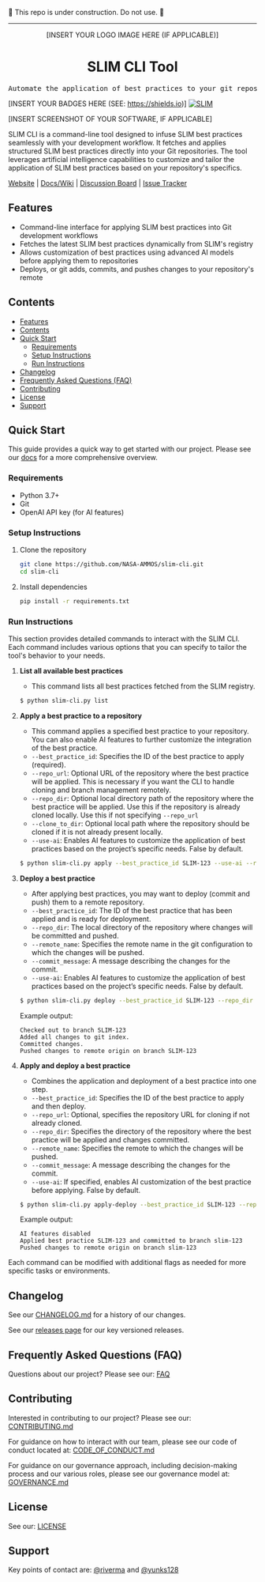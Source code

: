 
🚧 This repo is under construction. Do not use. 🚧

<hr>

<div align="center">

[INSERT YOUR LOGO IMAGE HERE (IF APPLICABLE)]
<!-- ☝️ Replace with your logo (if applicable) via ![](https://uri-to-your-logo-image) ☝️ -->
<!-- ☝️ If you see logo rendering errors, make sure you're not using indentation, or try an HTML IMG tag -->

<h1 align="center">SLIM CLI Tool</h1>
<!-- ☝️ Replace with your repo name ☝️ -->

</div>

<pre align="center">Automate the application of best practices to your git repositories</pre>
<!-- ☝️ Replace with a single sentence describing the purpose of your repo / proj ☝️ -->

<!-- Header block for project -->

[INSERT YOUR BADGES HERE (SEE: https://shields.io)] [![SLIM](https://img.shields.io/badge/Best%20Practices%20from-SLIM-blue)](https://nasa-ammos.github.io/slim/)
<!-- ☝️ Add badges via: https://shields.io e.g. ![](https://img.shields.io/github/your_chosen_action/NASA-AMMOS/your_repo) ☝️ -->

[INSERT SCREENSHOT OF YOUR SOFTWARE, IF APPLICABLE]
<!-- ☝️ Screenshot of your software (if applicable) via ![](https://uri-to-your-screenshot) ☝️ -->

SLIM CLI is a command-line tool designed to infuse SLIM best practices seamlessly with your development workflow. It fetches and applies structured SLIM best practices directly into your Git repositories. The tool leverages artificial intelligence capabilities to customize and tailor the application of SLIM best practices based on your repository's specifics.

[Website](https://nasa-ammos.github.io/slim/) | [Docs/Wiki](https://nasa-ammos.github.io/slim/docs) | [Discussion Board](https://nasa-ammos.github.io/slim/forum) | [Issue Tracker](https://github.com/NASA-AMMOS/slim-cli/issues)

## Features

- Command-line interface for applying SLIM best practices into Git development workflows
- Fetches the latest SLIM best practices dynamically from SLIM's registry
- Allows customization of best practices using advanced AI models before applying them to repositories
- Deploys, or git adds, commits, and pushes changes to your repository's remote
  
## Contents

- [Features](#features)
- [Contents](#contents)
- [Quick Start](#quick-start)
  - [Requirements](#requirements)
  - [Setup Instructions](#setup-instructions)
  - [Run Instructions](#run-instructions)
- [Changelog](#changelog)
- [Frequently Asked Questions (FAQ)](#frequently-asked-questions-faq)
- [Contributing](#contributing)
- [License](#license)
- [Support](#support)

## Quick Start

This guide provides a quick way to get started with our project. Please see our [docs](https://nasa-ammos.github.io/slim/docs) for a more comprehensive overview.

### Requirements

* Python 3.7+
* Git
* OpenAI API key (for AI features)
  
### Setup Instructions

1. Clone the repository
   ```bash
   git clone https://github.com/NASA-AMMOS/slim-cli.git
   cd slim-cli
   ```
2. Install dependencies
   ```bash
   pip install -r requirements.txt
   ```

### Run Instructions

This section provides detailed commands to interact with the SLIM CLI. Each command includes various options that you can specify to tailor the tool's behavior to your needs.

1. **List all available best practices**
   - This command lists all best practices fetched from the SLIM registry.
   ```bash
   $ python slim-cli.py list
   ```

2. **Apply a best practice to a repository**
   - This command applies a specified best practice to your repository. You can also enable AI features to further customize the integration of the best practice.
   - `--best_practice_id`: Specifies the ID of the best practice to apply (required).
   - `--repo_url`: Optional URL of the repository where the best practice will be applied. This is necessary if you want the CLI to handle cloning and branch management remotely.
   - `--repo_dir`: Optional local directory path of the repository where the best practice will be applied. Use this if the repository is already cloned locally. Use this if not specifying `--repo_url`
   - `--clone_to_dir`: Optional local path where the repository should be cloned if it is not already present locally.
   - `--use-ai`: Enables AI features to customize the application of best practices based on the project’s specific needs. False by default.
   ```bash
   $ python slim-cli.py apply --best_practice_id SLIM-123 --use-ai --repo_url https://github.com/your-username/your-repo


3. **Deploy a best practice**
   - After applying best practices, you may want to deploy (commit and push) them to a remote repository.
   - `--best_practice_id`: The ID of the best practice that has been applied and is ready for deployment.
   - `--repo_dir`: The local directory of the repository where changes will be committed and pushed.
   - `--remote_name`: Specifies the remote name in the git configuration to which the changes will be pushed.
   - `--commit_message`: A message describing the changes for the commit.
   - `--use-ai`: Enables AI features to customize the application of best practices based on the project’s specific needs. False by default.
   ```bash
   $ python slim-cli.py deploy --best_practice_id SLIM-123 --repo_dir /path/to/repo --remote_name origin --commit_message "Apply SLIM best practice"
   ```
   Example output:
   ```
   Checked out to branch SLIM-123
   Added all changes to git index.
   Committed changes.
   Pushed changes to remote origin on branch SLIM-123
   ```

4. **Apply and deploy a best practice**
   - Combines the application and deployment of a best practice into one step.
   - `--best_practice_id`: Specifies the ID of the best practice to apply and then deploy.
   - `--repo_url`: Optional, specifies the repository URL for cloning if not already cloned.
   - `--repo_dir`: Specifies the directory of the repository where the best practice will be applied and changes committed.
   - `--remote_name`: Specifies the remote to which the changes will be pushed.
   - `--commit_message`: A message describing the changes for the commit.
   - `--use-ai`: If specified, enables AI customization of the best practice before applying. False by default.
   ```bash
   $ python slim-cli.py apply-deploy --best_practice_id SLIM-123 --repo_url https://github.com/your-username/your-repo --remote_name origin --commit_message "Integrated SLIM best practice with AI customization"
   ```
   Example output:
   ```
   AI features disabled
   Applied best practice SLIM-123 and committed to branch slim-123
   Pushed changes to remote origin on branch slim-123
   ```

Each command can be modified with additional flags as needed for more specific tasks or environments.


## Changelog

See our [CHANGELOG.md](CHANGELOG.md) for a history of our changes.

See our [releases page](https://github.com/NASA-AMMOS/slim-cli/releases) for our key versioned releases.

## Frequently Asked Questions (FAQ)

Questions about our project? Please see our: [FAQ](https://nasa-ammos.github.io/slim/faq)

## Contributing

Interested in contributing to our project? Please see our: [CONTRIBUTING.md](CONTRIBUTING.md)

For guidance on how to interact with our team, please see our code of conduct located at: [CODE_OF_CONDUCT.md](CODE_OF_CONDUCT.md)

For guidance on our governance approach, including decision-making process and our various roles, please see our governance model at: [GOVERNANCE.md](GOVERNANCE.md)

## License

See our: [LICENSE](LICENSE)

## Support

Key points of contact are: [@riverma](https://github.com/riverma) and [@yunks128](https://github.com/yunks128)

